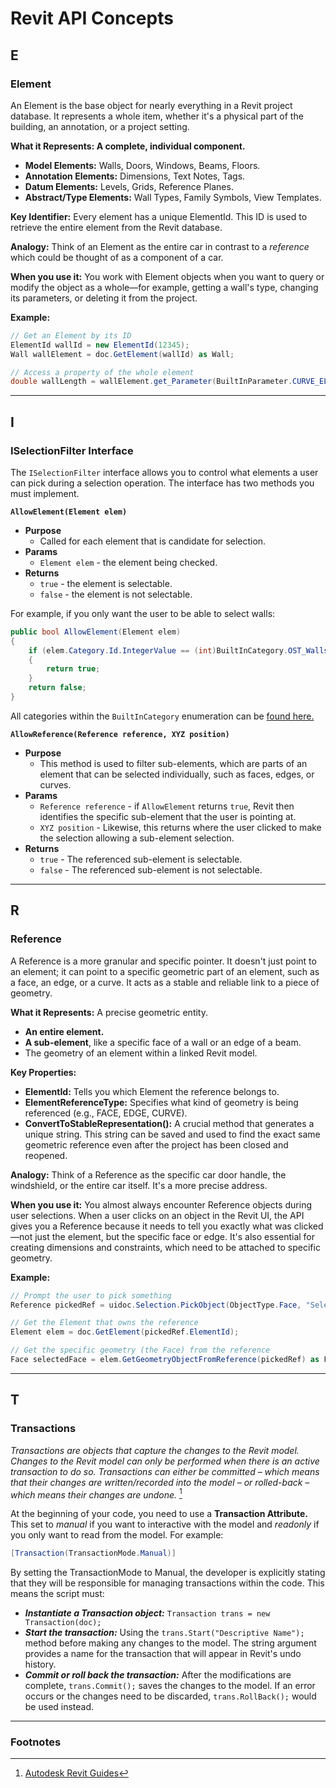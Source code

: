 # Revit API Concepts

## E

### Element

An Element is the base object for nearly everything in a Revit project database. It represents a whole item, whether it's a physical part of the building, an annotation, or a project setting.

**What it Represents: A complete, individual component.**

* **Model Elements:** Walls, Doors, Windows, Beams, Floors.
* **Annotation Elements:** Dimensions, Text Notes, Tags.
* **Datum Elements:** Levels, Grids, Reference Planes.
* **Abstract/Type Elements:** Wall Types, Family Symbols, View Templates.

**Key Identifier:** Every element has a unique ElementId. This ID is used to retrieve the entire element from the Revit database.

**Analogy:** Think of an Element as the entire car in contrast to a *reference* which could be thought of as a component of a car.

**When you use it:** You work with Element objects when you want to query or modify the object as a whole—for example, getting a wall's type, changing its parameters, or deleting it from the project.

**Example:**

```csharp
// Get an Element by its ID
ElementId wallId = new ElementId(12345);
Wall wallElement = doc.GetElement(wallId) as Wall;

// Access a property of the whole element
double wallLength = wallElement.get_Parameter(BuiltInParameter.CURVE_ELEM_LENGTH).AsDouble();
```

---

## I

### ISelectionFilter Interface

The `ISelectionFilter` interface allows you to control what elements a user can pick during a selection operation. The interface has two methods you must implement.

**`AllowElement(Element elem)`**

* **Purpose**
    * Called for each element that is candidate for selection.
* **Params**
    * `Element elem` - the element being checked. 
* **Returns**
    * `true` - the element is selectable.
    * `false` - the element is not selectable.

For example, if you only want the user to be able to select walls:

```csharp
public bool AllowElement(Element elem)
{
    if (elem.Category.Id.IntegerValue == (int)BuiltInCategory.OST_Walls)
    {
        return true;
    }
    return false;
}
```

All categories within the `BuiltInCategory` enumeration can be [found here.](https://www.revitapidocs.com/2019/ba1c5b30-242f-5fdc-8ea9-ec3b61e6e722.htm)

**`AllowReference(Reference reference, XYZ position)`**

* **Purpose**
    * This method is used to filter sub-elements, which are parts of an element that can be selected individually, such as faces, edges, or curves.
* **Params**
    * `Reference reference` - if `AllowElement` returns `true`, Revit then identifies the specific sub-element that the user is pointing at.
    * `XYZ position` - Likewise, this returns where the user clicked to make the selection allowing a sub-element selection.
* **Returns**
    * `true` - The referenced sub-element is selectable.
    * `false` - The referenced sub-element is not selectable.

---

## R

### Reference

A Reference is a more granular and specific pointer. It doesn't just point to an element; it can point to a specific geometric part of an element, such as a face, an edge, or a curve. It acts as a stable and reliable link to a piece of geometry.

**What it Represents:** A precise geometric entity.

* **An entire element.**
* **A sub-element**, like a specific face of a wall or an edge of a beam.
* The geometry of an element within a linked Revit model.

**Key Properties:**

* **ElementId:** Tells you which Element the reference belongs to.
* **ElementReferenceType:** Specifies what kind of geometry is being referenced (e.g., FACE, EDGE, CURVE).
* **ConvertToStableRepresentation():** A crucial method that generates a unique string. This string can be saved and used to find the exact same geometric reference even after the project has been closed and reopened.

**Analogy:** Think of a Reference as the specific car door handle, the windshield, or the entire car itself. It's a more precise address.

**When you use it:** You almost always encounter Reference objects during user selections. When a user clicks on an object in the Revit UI, the API gives you a Reference because it needs to tell you exactly what was clicked—not just the element, but the specific face or edge. It's also essential for creating dimensions and constraints, which need to be attached to specific geometry.

**Example:**

```csharp
// Prompt the user to pick something
Reference pickedRef = uidoc.Selection.PickObject(ObjectType.Face, "Select a face");

// Get the Element that owns the reference
Element elem = doc.GetElement(pickedRef.ElementId);

// Get the specific geometry (the Face) from the reference
Face selectedFace = elem.GetGeometryObjectFromReference(pickedRef) as Face;
```

---

## T

### Transactions


*Transactions are objects that capture the changes to the Revit model. Changes to the Revit model can only be performed when there is an active transaction to do so. Transactions can either be committed – which means that their changes are written/recorded into the model – or rolled-back – which means their changes are undone.* [^1]


At the beginning of your code, you need to use a **Transaction Attribute.** This set to *manual* if you want to interactive with the model and *readonly* if you only want to read from the model. For example:

```csharp
[Transaction(TransactionMode.Manual)]
```

By setting the TransactionMode to Manual, the developer is explicitly stating that they will be responsible for managing transactions within the code. This means the script must:

* ***Instantiate a Transaction object:*** ```Transaction trans = new Transaction(doc);```
* ***Start the transaction:*** Using the ```trans.Start("Descriptive Name");``` method before making any changes to the model. The string argument provides a name for the transaction that will appear in Revit's undo history.
* ***Commit or roll back the transaction:*** After the modifications are complete, ```trans.Commit();``` saves the changes to the model. If an error occurs or the changes need to be discarded, ```trans.RollBack();``` would be used instead.

---

### Footnotes

[^1]: [Autodesk Revit Guides](https://www.autodesk.com/support/technical/article/caas/tsarticles/ts/zPJm3n5B62MM5YIkHLHgk.html)